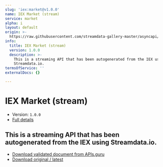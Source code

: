 ```yaml
---
slug: 'iex:market@v1.0.0'
name: IEX Market (stream)
service: market
alpha: i
layout: default
origin: >-
  https://raw.githubusercontent.com/streamdata-gallery-master/asyncapi/master/_listings/iex/iex-market-stream-async.md
info:
  title: IEX Market (stream)
  version: 1.0.0
  description: >-
    This is a streaming API that has been autogenerated from the IEX using
    Streamdata.io.
termsOfService: ''
externalDocs: {}

---
```

# IEX Market (stream)

* Version: `1.0.0`
* [Full details](../html/iex:market@v1.0.0.html)



## This is a streaming API that has been autogenerated from the IEX using Streamdata.io.



* [Download validated document from APIs.guru](https://raw.githubusercontent.com/APIs-guru/asyncapi-directory/master/docs/APIs/iex%3Amarket%40v1.0.0.yaml)
* [Download original / latest](https://raw.githubusercontent.com/streamdata-gallery-master/asyncapi/master/_listings/iex/iex-market-stream-async.md)

<script type="application/ld+json">
{
  "@context": "http://schema.org/",
  "@type": "WebAPI",
  "description": "This is a streaming API that has been autogenerated from the IEX using Streamdata.io.",
  "documentation": "",

  "name": "IEX Market (stream)"
}
</script>
